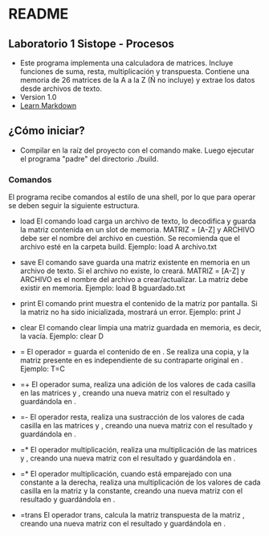 # README #


## Laboratorio 1 Sistope - Procesos ##

* Este programa implementa una calculadora de matrices. Incluye funciones de suma, resta, multiplicación y transpuesta. Contiene una memoria de 26 matrices de la A a la Z (Ñ no incluye) y extrae los datos desde archivos de texto.
* Version 1.0
* [Learn Markdown](https://bitbucket.org/tutorials/markdowndemo)

## ¿Cómo iniciar? ##

* Compilar en la raíz del proyecto con el comando make. Luego ejecutar el programa "padre" del directorio ./build.

### Comandos ###

El programa recibe comandos al estilo de una shell, por lo que para operar se deben seguir la siguiente estructura.

* load <MATRIZ> <ARCHIVO>
El comando load carga un archivo de texto, lo decodifica y guarda la matriz contenida en un slot de memoria. MATRIZ = [A-Z] y ARCHIVO debe ser el nombre del archivo en cuestión. Se recomienda que el archivo esté en la carpeta build.
Ejemplo: load A archivo.txt

* save <MATRIZ> <ARCHIVO>
El comando save guarda una matriz existente en memoria en un archivo de texto. Si el archivo no existe, lo creará. MATRIZ = [A-Z] y ARCHIVO es el nombre del archivo a crear/actualizar. La matriz debe existir en memoria.
Ejemplo: load B bguardado.txt

* print <MATRIZ>
El comando print muestra el contenido de la matriz por pantalla. Si la matriz no ha sido inicializada, mostrará un error.
Ejemplo: print J

* clear <A>
El comando clear limpia una matriz guardada en memoria, es decir, la vacía.
Ejemplo: clear D

* <MATRIZA> = <MATRIZB>
El operador = guarda el contenido de <MATRIZB> en <MATRIZA>. Se realiza una copia, y la matriz presente en <MATRIZA> es independiente de su contraparte original en <MATRIZB>.
Ejemplo: T=C

* <MATRIZA>=<MATRIZB>+<MATRIZC>
El operador suma, realiza una adición de los valores de cada casilla en las matrices <MATRIZB> y <MATRIZC>, creando una nueva matriz con el resultado y guardándola en <MATRIZA>.

* <MATRIZA>=<MATRIZB>-<MATRIZC>
El operador resta, realiza una sustracción de los valores de cada casilla en las matrices <MATRIZB> y <MATRIZC>, creando una nueva matriz con el resultado y guardándola en <MATRIZA>.

* <MATRIZA>=<MATRIZB>*<MATRIZC>
El operador multiplicación, realiza una multiplicación de las matrices <MATRIZB> y <MATRIZC>, creando una nueva matriz con el resultado y guardándola en <MATRIZA>.

* <MATRIZA>=<MATRIZB>*<CONSTANTE>
El operador multiplicación, cuando está emparejado con una constante a la derecha, realiza una multiplicación de los valores de cada casilla en la matriz <MATRIZB> y la constante, creando una nueva matriz con el resultado y guardándola en <MATRIZA>.

* <MATRIZA>=trans <MATRIZB>
El operador trans, calcula la matriz transpuesta de la matriz <MATRIZB>, creando una nueva matriz con el resultado y guardándola en <MATRIZA>.
